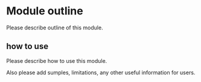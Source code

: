 # Module outline

Please describe outline of this module.

## how to use

Please describe how to use this module.

Also please add sumples, limitations, any other useful information for users.
